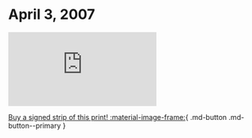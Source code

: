 # April 3, 2007

![](https://www.achewood.com/comic.php?date=04032007)

[Buy a signed strip of this print! :material-image-frame:](https://achewood-holiday-pop-up.myshopify.com/products/strip#04032007){ .md-button .md-button--primary }
